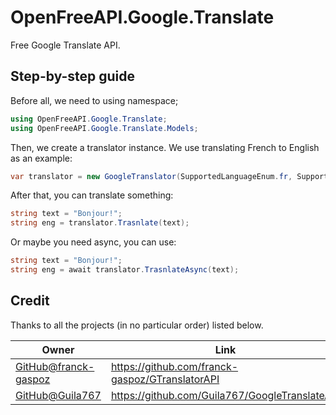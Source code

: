 # OpenFreeAPI.Google.Translate

Free Google Translate API.

## Step-by-step guide

Before all, we need to using namespace;

```csharp
using OpenFreeAPI.Google.Translate;
using OpenFreeAPI.Google.Translate.Models;
```

Then, we create a translator instance. We use translating French to English as an example:

```csharp
var translator = new GoogleTranslator(SupportedLanguageEnum.fr, SupportedLanguageEnum.en);
```

After that, you can translate something:

```csharp
string text = "Bonjour!";
string eng = translator.Trasnlate(text);
```

Or maybe you need async, you can use:

```csharp
string text = "Bonjour!";
string eng = await translator.TrasnlateAsync(text);
```

## Credit

Thanks to all the projects (in no particular order) listed below.

| Owner | Link | License |
| ----- | ---- | ------- |
| [GitHub@franck-gaspoz](https://github.com/franck-gaspoz) | <https://github.com/franck-gaspoz/GTranslatorAPI> | MIT |
| [GitHub@Guila767](https://github.com/Guila767) | <https://github.com/Guila767/GoogleTranslateApi> | MIT |